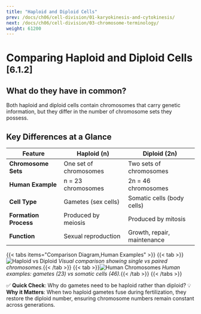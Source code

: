 ```yaml
---
title: "Haploid and Diploid Cells"
prev: /docs/ch06/cell-division/01-karyokinesis-and-cytokinesis/
next: /docs/ch06/cell-division/03-chromosome-terminology/
weight: 61200
---
```


# Comparing Haploid and Diploid Cells <sub>[6.1.2]</sub>

## What do they have in common?
Both haploid and diploid cells contain chromosomes that carry genetic information, but they differ in the number of chromosome sets they possess.

## Key Differences at a Glance
| Feature                | Haploid (n)                | Diploid (2n)                  |
| ---------------------- | -------------------------- | ---------------------------- |
| **Chromosome Sets** | One set of chromosomes | Two sets of chromosomes |
| **Human Example** | n = 23 chromosomes | 2n = 46 chromosomes |
| **Cell Type** | Gametes (sex cells) | Somatic cells (body cells) |
| **Formation Process** | Produced by meiosis | Produced by mitosis |
| **Function** | Sexual reproduction | Growth, repair, maintenance |

{{< tabs items="Comparison Diagram,Human Examples" >}}
  {{< tab >}}![Haploid vs Diploid](/ch06/haploid-diploid-comparison.png)
  *Visual comparison showing single vs paired chromosomes.*{{< /tab >}}
  {{< tab >}}![Human Chromosomes](/ch06/human-chromosome-numbers.png) 
  *Human examples: gametes (23) vs somatic cells (46).*{{< /tab >}}
{{< /tabs >}}

✅ **Quick Check**: Why do gametes need to be haploid rather than diploid?
💡 **Why it Matters**: When two haploid gametes fuse during fertilization, they restore the diploid number, ensuring chromosome numbers remain constant across generations.